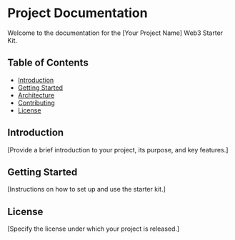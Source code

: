 # Project Documentation

Welcome to the documentation for the [Your Project Name] Web3 Starter Kit.

## Table of Contents

- [Introduction](README.md#introduction)
- [Getting Started](README.md#getting-started)
- [Architecture](ARCHITECTURE.md)
- [Contributing](CONTRIBUTING.md)
- [License](README.md#license)

## Introduction

[Provide a brief introduction to your project, its purpose, and key features.]

## Getting Started

[Instructions on how to set up and use the starter kit.]

## License

[Specify the license under which your project is released.]
